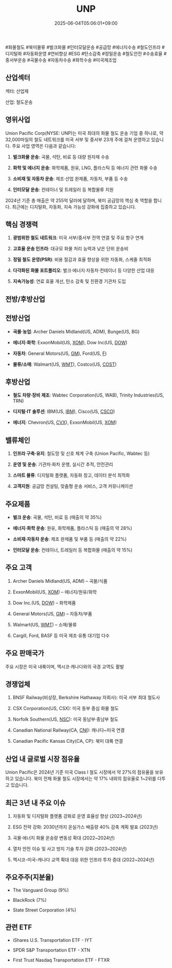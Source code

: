 ﻿---
title: "UNP"
date: 2025-06-04T05:06:01+09:00
lastmod: 2025-06-04T05:06:01+09:00
type: docs
sidebar:
  open: true
weight: 911
---
<div style="display:none">
  <meta property="article:published_time" content="2025-06-03T20:06:01Z" />
  <meta property="article:modified_time" content="2025-06-03T20:06:01Z" />
</div>
#화물철도 #북미물류 #벌크화물 #인터모달운송 #공급망 #에너지수송 #철도인프라 #디지털화 #자동화운영 #연비향상 #ESG #탄소감축 #정밀운송 #철도안전 #수송효율 #중서부운송 #곡물수송 #자동차수송 #화학수송 #미국제조업

## 산업섹터

섹터: 산업재

산업: 철도운송

## 영위사업

Union Pacific Corp(NYSE: UNP)는 미국 최대의 화물 철도 운송 기업 중 하나로, 약 32,000마일의 철도 네트워크를 미국 서부 및 중서부 23개 주에 걸쳐 운영하고 있습니다. 주요 사업 영역은 다음과 같습니다:

1. **벌크화물 운송**: 곡물, 석탄, 비료 등 대량 원자재 수송
    
2. **화학 및 에너지 운송**: 화학제품, 원유, LNG, 플라스틱 등 에너지 관련 화물 수송
    
3. **소비재 및 자동차 운송**: 제조·산업 완제품, 자동차, 부품 등 수송
    
4. **인터모달 운송**: 컨테이너 및 트레일러 등 복합물류 지원

2024년 기준 총 매출은 약 255억 달러에 달하며, 북미 공급망의 핵심 축 역할을 합니다. 최근에는 디지털화, 자동화, 지속 가능성 강화에 집중하고 있습니다.

## 핵심 경쟁력

1. **광범위한 철도 네트워크**: 미국 서부/중서부 전역 연결 및 주요 항구 연계
    
2. **고효율 운송 인프라**: 대규모 화물 처리 능력과 낮은 단위 운송비
    
3. **정밀 철도 운영(PSR)**: 비용 절감과 효율 향상을 위한 자동화, 스케줄 최적화
    
4. **다각화된 화물 포트폴리오**: 벌크·에너지·자동차·컨테이너 등 다양한 산업 대응
    
5. **지속가능성**: 연료 효율 개선, 탄소 감축 및 친환경 기관차 도입

## 전방/후방산업

## 전방산업

- **곡물·농업**: Archer Daniels Midland(US, ADM), Bunge(US, BG)
    
- **에너지·화학**: ExxonMobil(US, [XOM](/company-analysis/xom/)), Dow Inc(US, [DOW](/company-analysis/dow/))
    
- **자동차**: General Motors(US, [GM](/company-analysis/gm/)), Ford(US, [F](/company-analysis/f/))
    
- **물류/소매**: Walmart(US, [WMT](/company-analysis/wmt/)), Costco(US, [COST](/company-analysis/cost/))

## 후방산업

- **철도 차량·장비 제조**: Wabtec Corporation(US, WAB), Trinity Industries(US, TRN)
    
- **디지털·IT 솔루션**: IBM(US, [IBM](/company-analysis/ibm/)), Cisco(US, [CSCO](/company-analysis/csco/))
    
- **에너지**: Chevron(US, [CVX](/company-analysis/cvx/)), ExxonMobil(US, [XOM](/company-analysis/xom/))

## 밸류체인

1. **인프라 구축·유지**: 철도망 및 신호 체계 구축 (Union Pacific, Wabtec 등)
    
2. **운영 및 운송**: 기관차·화차 운행, 실시간 추적, 안전관리
    
3. **스마트 물류**: 디지털화 플랫폼, 자동화 창고, 데이터 분석 최적화
    
4. **고객지원**: 공급망 컨설팅, 맞춤형 운송 서비스, 고객 커뮤니케이션

## 주요제품

- **벌크 운송**: 곡물, 석탄, 비료 등 (매출의 약 35%)
    
- **에너지·화학 운송**: 원유, 화학제품, 플라스틱 등 (매출의 약 28%)
    
- **소비재·자동차 운송**: 제조 완제품 및 부품 등 (매출의 약 22%)
    
- **인터모달 운송**: 컨테이너, 트레일러 등 복합화물 (매출의 약 15%)

## 주요 고객

1. Archer Daniels Midland(US, ADM) – 곡물/식품
    
2. ExxonMobil(US, [XOM](/company-analysis/xom/)) – 에너지/원유/화학
    
3. Dow Inc.(US, [DOW](/company-analysis/dow/)) – 화학제품
    
4. General Motors(US, [GM](/company-analysis/gm/)) – 자동차/부품
    
5. Walmart(US, [WMT](/company-analysis/wmt/)) – 소매/물류
    
6. Cargill, Ford, BASF 등 미국 제조·유통 대기업 다수

## 주요 판매국가

주요 시장은 미국 내륙이며, 멕시코·캐나다와의 국경 교역도 활발

## 경쟁업체

1. BNSF Railway(비상장, Berkshire Hathaway 자회사): 미국 서부 최대 철도사
    
2. CSX Corporation(US, CSX): 미국 동부 중심 화물 철도
    
3. Norfolk Southern(US, [NSC](/company-analysis/nsc/)): 미국 동남부·중남부 철도
    
4. Canadian National Railway(CA, [CNI](/company-analysis/cni/)): 캐나다~미국 연결
    
5. Canadian Pacific Kansas City(CA, CP): 북미 대륙 연결

## 산업 내 글로벌 시장 점유율

Union Pacific은 2024년 기준 미국 Class I 철도 시장에서 약 27%의 점유율을 보유하고 있습니다. 북미 전체 화물 철도 시장에서는 약 17% 내외의 점유율로 1~2위를 다투고 있습니다.

## 최근 3년 내 주요 이슈

1. 자동화 및 디지털화 플랫폼 강화로 운영 효율성 향상 (2023~2024년)
    
2. ESG 전략 강화: 2030년까지 온실가스 배출량 40% 감축 계획 발표 (2023년)
    
3. 곡물·에너지 화물 운송량 변동성 확대 (2022~2024년)
    
4. 열차 안전 이슈 및 사고 방지 기술 투자 강화 (2023~2024년)
    
5. 멕시코-미국-캐나다 교역 확대 대응 위한 인프라 투자 증대 (2022~2024년)

## 주요주주(지분율)

- The Vanguard Group (9%)
    
- BlackRock (7%)
    
- State Street Corporation (4%)

## 관련 ETF

- iShares U.S. Transportation ETF - IYT
    
- SPDR S&P Transportation ETF - XTN
    
- First Trust Nasdaq Transportation ETF - FTXR
